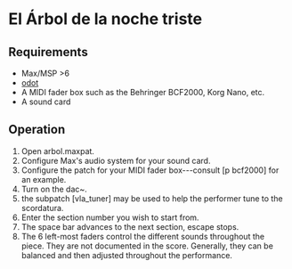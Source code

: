 # El &#193;rbol de la noche triste

## Requirements
* Max/MSP >6
* [odot](https://github.com/CNMAT/CNMAT-odot.git)
* A MIDI fader box such as the Behringer BCF2000, Korg Nano, etc.
* A sound card

## Operation
1. Open arbol.maxpat.
1. Configure Max's audio system for your sound card.
1. Configure the patch for your MIDI fader box---consult [p bcf2000] for an example.
1. Turn on the dac~.
1. the subpatch [vla_tuner] may be used to help the performer tune to the scordatura.
1. Enter the section number you wish to start from.
1. The space bar advances to the next section, escape stops.
1. The 6 left-most faders control the different sounds throughout the piece. They are not documented in the score. Generally, they can be balanced and then adjusted throughout the performance.
